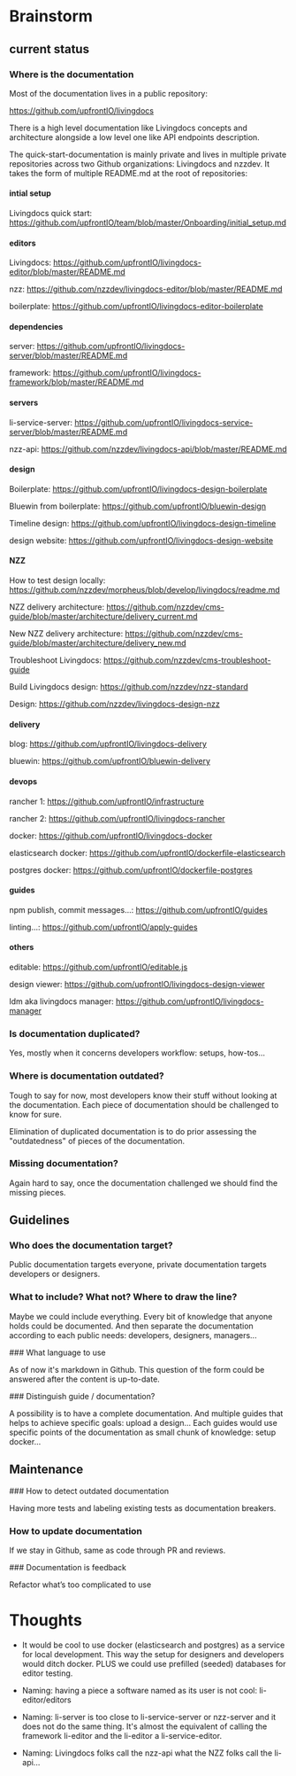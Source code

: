 # Brainstorm

## current status

### Where is the documentation

Most of the documentation lives in a public repository:

https://github.com/upfrontIO/livingdocs

There is a high level documentation like Livingdocs concepts and architecture alongside a low level one like API endpoints description.

The quick-start-documentation is mainly private and lives in multiple private repositories across two Github organizations: Livingdocs and nzzdev. It takes the form of multiple README.md at the root of repositories:

#### intial setup
Livingdocs quick start: https://github.com/upfrontIO/team/blob/master/Onboarding/initial_setup.md

#### editors
Livingdocs: https://github.com/upfrontIO/livingdocs-editor/blob/master/README.md

nzz: https://github.com/nzzdev/livingdocs-editor/blob/master/README.md

boilerplate: https://github.com/upfrontIO/livingdocs-editor-boilerplate

#### dependencies

server: https://github.com/upfrontIO/livingdocs-server/blob/master/README.md

framework: https://github.com/upfrontIO/livingdocs-framework/blob/master/README.md

#### servers

li-service-server: https://github.com/upfrontIO/livingdocs-service-server/blob/master/README.md

nzz-api: https://github.com/nzzdev/livingdocs-api/blob/master/README.md

#### design

Boilerplate: https://github.com/upfrontIO/livingdocs-design-boilerplate

Bluewin from boilerplate: https://github.com/upfrontIO/bluewin-design

Timeline design: https://github.com/upfrontIO/livingdocs-design-timeline

design website: https://github.com/upfrontIO/livingdocs-design-website

#### NZZ

How to test design locally: https://github.com/nzzdev/morpheus/blob/develop/livingdocs/readme.md

NZZ delivery architecture: https://github.com/nzzdev/cms-guide/blob/master/architecture/delivery_current.md

New NZZ delivery architecture: https://github.com/nzzdev/cms-guide/blob/master/architecture/delivery_new.md

Troubleshoot Livingdocs: https://github.com/nzzdev/cms-troubleshoot-guide

Build Livingdocs design: https://github.com/nzzdev/nzz-standard

Design: https://github.com/nzzdev/livingdocs-design-nzz

#### delivery

blog: https://github.com/upfrontIO/livingdocs-delivery

bluewin: https://github.com/upfrontIO/bluewin-delivery

#### devops

rancher 1: https://github.com/upfrontIO/infrastructure

rancher 2: https://github.com/upfrontIO/livingdocs-rancher

docker: https://github.com/upfrontIO/livingdocs-docker

elasticsearch docker: https://github.com/upfrontIO/dockerfile-elasticsearch

postgres docker: https://github.com/upfrontIO/dockerfile-postgres

#### guides

npm publish, commit messages...: https://github.com/upfrontIO/guides

linting...: https://github.com/upfrontIO/apply-guides

#### others

editable: https://github.com/upfrontIO/editable.js

design viewer: https://github.com/upfrontIO/livingdocs-design-viewer

ldm aka livingdocs manager: https://github.com/upfrontIO/livingdocs-manager

### Is documentation duplicated?

Yes, mostly when it concerns developers workflow: setups, how-tos...

### Where is documentation outdated?

Tough to say for now, most developers know their stuff without looking at the documentation. Each piece of documentation should be challenged to know for sure.

Elimination of duplicated documentation is to do prior assessing the "outdatedness" of pieces of the documentation.

### Missing documentation?

Again hard to say, once the documentation challenged we should find the missing pieces.

## Guidelines

### Who does the documentation target?

Public documentation targets everyone, private documentation targets developers or designers.

### What to include? What not? Where to draw the line?

Maybe we could include everything. Every bit of knowledge that anyone holds could be documented. And then separate the documentation according to each public needs: developers, designers, managers...

### What language to use

As of now it's markdown in Github. This question of the form could be answered after the content is up-to-date.

### Distinguish guide / documentation?

A possibility is to have a complete documentation. And multiple guides that helps to achieve specific goals: upload a design... Each guides would use specific points of the documentation as small chunk of knowledge: setup docker...

## Maintenance

### How to detect outdated documentation

Having more tests and labeling existing tests as documentation breakers.

### How to update documentation

If we stay in Github, same as code through PR and reviews.

### Documentation is feedback

Refactor what’s too complicated to use

# Thoughts

- It would be cool to use docker (elasticsearch and postgres) as a service for local development. This way the setup for designers and developers would ditch docker. PLUS we could use prefilled (seeded) databases for editor testing.

- Naming: having a piece a software named as its user is not cool: li-editor/editors

- Naming: li-server is too close to li-service-server or nzz-server and it does not do the same thing. It's almost the equivalent of calling the framework li-editor and the li-editor a li-service-editor.

- Naming: Livingdocs folks call the nzz-api what the NZZ folks call the li-api...

